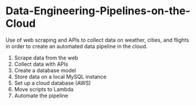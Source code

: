 # Data-Engineering-Pipelines-on-the-Cloud
Use of web scraping and APIs to collect data on weather, cities, and flights in order to create an automated data pipeline in the cloud.

1. Scrape data from the web
2. Collect data with APIs
3. Create a database model
4. Store data on a local MySQL instance
5. Set up a cloud database (AWS)
6. Move scripts to Lambda
7. Automate the pipeline
